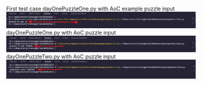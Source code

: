 
First test case dayOnePuzzleOne.py with AoC example puzzle input
![alt text](pytest.png) 
dayOnePuzzleOne.py with AoC puzzle input
![alt text](pypt1.png)
dayOnePuzzleTwo.py with AoC puzzle input
![alt text](pypt2.png) 